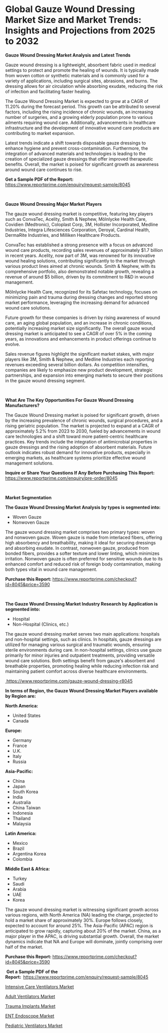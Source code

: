 <p><h1>Global Gauze Wound Dressing Market Size and Market Trends: Insights and Projections from 2025 to 2032</h1></p><p><strong>Gauze Wound Dressing Market Analysis and Latest Trends</strong></p>
<p><p>Gauze wound dressing is a lightweight, absorbent fabric used in medical settings to protect and promote the healing of wounds. It is typically made from woven cotton or synthetic materials and is commonly used for a variety of applications, including surgical sites, abrasions, and burns. The dressing allows for air circulation while absorbing exudate, reducing the risk of infection and facilitating faster healing.</p><p>The Gauze Wound Dressing Market is expected to grow at a CAGR of 11.20% during the forecast period. This growth can be attributed to several factors, including the rising incidence of chronic wounds, an increasing number of surgeries, and a growing elderly population prone to various ailments requiring wound care. Additionally, advancements in healthcare infrastructure and the development of innovative wound care products are contributing to market expansion. </p><p>Latest trends indicate a shift towards disposable gauze dressings to enhance hygiene and prevent cross-contamination. Furthermore, the integration of advanced materials and technologies is leading to the creation of specialized gauze dressings that offer improved therapeutic benefits. Overall, the market is poised for significant growth as awareness around wound care continues to rise.</p></p>
<p><strong>Get a Sample PDF of the Report:&nbsp;</strong> <a href="https://www.reportprime.com/enquiry/request-sample/8045?utm_campaign=36&utm_medium=2&utm_source=Github&utm_content=ia&utm_term=19032025&utm_id=gauze-wound-dressing">https://www.reportprime.com/enquiry/request-sample/8045</a></p>
<p>&nbsp;</p>
<p><strong>Gauze Wound Dressing Major Market Players</strong></p>
<p><p>The gauze wound dressing market is competitive, featuring key players such as ConvaTec, Acelity, Smith & Nephew, Mölnlycke Health Care, Covidien (Medtronic), Coloplast Corp, 3M, Hollister Incorporated, Medline Industries, Integra Lifesciences Corporation, Deroyal, Cardinal Health, DermaRite Industries, and Milliken Healthcare Products. </p><p>ConvaTec has established a strong presence with a focus on advanced wound care products, recording sales revenues of approximately $1.7 billion in recent years. Acelity, now part of 3M, was renowned for its innovative wound healing solutions, contributing significantly to the market through various product lines aimed at chronic wounds. Smith & Nephew, with its comprehensive portfolio, also demonstrated notable growth, revealing a revenue of around $5 billion, driven by its commitment to R&D in wound management. </p><p>Mölnlycke Health Care, recognized for its Safetac technology, focuses on minimizing pain and trauma during dressing changes and reported strong market performance, leveraging the increasing demand for advanced wound care solutions.</p><p>Future growth for these companies is driven by rising awareness of wound care, an aging global population, and an increase in chronic conditions, potentially increasing market size significantly. The overall gauze wound dressing market is anticipated to see a CAGR of over 5% in the coming years, as innovations and enhancements in product offerings continue to evolve.</p><p>Sales revenue figures highlight the significant market stakes, with major players like 3M, Smith & Nephew, and Medline Industries each reporting revenues exceeding several billion dollars. As competition intensifies, companies are likely to emphasize new product development, strategic partnerships, and expansion into emerging markets to secure their positions in the gauze wound dressing segment.</p></p>
<p>&nbsp;</p>
<p><strong>What Are The Key Opportunities For Gauze Wound Dressing Manufacturers?</strong></p>
<p><p>The Gauze Wound Dressing market is poised for significant growth, driven by the increasing prevalence of chronic wounds, surgical procedures, and a rising geriatric population. The market is projected to expand at a CAGR of approximately 5.2% from 2023 to 2030, fueled by advancements in wound care technologies and a shift toward more patient-centric healthcare practices. Key trends include the integration of antimicrobial properties in gauze dressings and the rising adoption of absorbent materials. Future outlook indicates robust demand for innovative products, especially in emerging markets, as healthcare systems prioritize effective wound management solutions.</p></p>
<p><strong>Inquire or Share Your Questions If Any Before Purchasing This Report:</strong> <a href="https://www.reportprime.com/enquiry/pre-order/8045?utm_campaign=36&utm_medium=2&utm_source=Github&utm_content=ia&utm_term=19032025&utm_id=gauze-wound-dressing">https://www.reportprime.com/enquiry/pre-order/8045</a></p>
<p>&nbsp;</p>
<p><strong>Market Segmentation</strong></p>
<p><strong>The Gauze Wound Dressing Market Analysis by types is segmented into:</strong></p>
<p><ul><li>Woven Gauze</li><li>Nonwoven Gauze</li></ul></p>
<p><p>The gauze wound dressing market comprises two primary types: woven and nonwoven gauze. Woven gauze is made from interlaced fibers, offering high absorbency and breathability, making it ideal for securing dressings and absorbing exudate. In contrast, nonwoven gauze, produced from bonded fibers, provides a softer texture and lower linting, which minimizes irritation. Nonwoven gauze is often preferred for sensitive wounds due to its enhanced comfort and reduced risk of foreign body contamination, making both types vital in wound care management.</p></p>
<p><strong>Purchase this Report:&nbsp;</strong><a href="https://www.reportprime.com/checkout?id=8045&price=3590&utm_campaign=36&utm_medium=2&utm_source=Github&utm_content=ia&utm_term=19032025&utm_id=gauze-wound-dressing">https://www.reportprime.com/checkout?id=8045&price=3590</a></p>
<p>&nbsp;</p>
<p><strong>The Gauze Wound Dressing Market Industry Research by Application is segmented into:</strong></p>
<p><ul><li>Hospital</li><li>Non-Hospital (Clinics, etc.)</li></ul></p>
<p><p>The gauze wound dressing market serves two main applications: hospitals and non-hospital settings, such as clinics. In hospitals, gauze dressings are utilized for managing various surgical and traumatic wounds, ensuring sterile environments during care. In non-hospital settings, clinics use gauze primarily for minor injuries and outpatient treatments, providing versatile wound care solutions. Both settings benefit from gauze's absorbent and breathable properties, promoting healing while reducing infection risk and maintaining patient comfort across diverse healthcare environments.</p></p>
<p><a href="https://www.reportprime.com/gauze-wound-dressing-r8045?utm_campaign=36&utm_medium=2&utm_source=Github&utm_content=ia&utm_term=19032025&utm_id=gauze-wound-dressing">&nbsp;https://www.reportprime.com/gauze-wound-dressing-r8045</a></p>
<p><strong>In terms of Region, the Gauze Wound Dressing Market Players available by Region are:</strong></p>
<p>
    <p> <strong> North America: </strong>
        <ul>
            <li>United States</li>
            <li>Canada</li>
        </ul>
        </p> 
    <p> <strong> Europe: </strong>
        <ul>
            <li>Germany</li>
            <li>France</li>
            <li>U.K.</li>
            <li>Italy</li>
            <li>Russia</li>
        </ul>
        </p> 
    <p> <strong> Asia-Pacific: </strong>
        <ul>
            <li>China</li>
            <li>Japan</li>
            <li>South Korea</li>
            <li>India</li>
            <li>Australia</li>
            <li>China Taiwan</li>
            <li>Indonesia</li>
            <li>Thailand</li>
            <li>Malaysia</li>
        </ul>
        </p> 
    <p> <strong> Latin America: </strong>
        <ul>
            <li>Mexico</li>
            <li>Brazil</li>
            <li>Argentina Korea</li>
            <li>Colombia</li>
        </ul>
        </p> 
    <p> <strong> Middle East & Africa: </strong>
        <ul>
            <li>Turkey</li>
            <li>Saudi</li>
            <li>Arabia</li>
            <li>UAE</li>
            <li>Korea</li>
        </ul>
    </p>
    </p>
<p><p>The gauze wound dressing market is witnessing significant growth across various regions, with North America (NA) leading the charge, projected to hold a market share of approximately 30%. Europe follows closely, expected to account for around 25%. The Asia-Pacific (APAC) region is anticipated to grow rapidly, capturing about 20% of the market. China, as a major player in the APAC, is driving substantial growth. Overall, the market dynamics indicate that NA and Europe will dominate, jointly comprising over half of the market.</p></p>
<p><strong>Purchase this Report: </strong><a href="https://www.reportprime.com/checkout?id=8045&price=3590&utm_campaign=36&utm_medium=2&utm_source=Github&utm_content=ia&utm_term=19032025&utm_id=gauze-wound-dressing">https://www.reportprime.com/checkout?id=8045&price=3590</a></p>
<p>&nbsp;<strong>Get a Sample PDF of the Report:&nbsp;&nbsp;</strong><a href="https://www.reportprime.com/enquiry/request-sample/8045?utm_campaign=36&utm_medium=2&utm_source=Github&utm_content=ia&utm_term=19032025&utm_id=gauze-wound-dressing">https://www.reportprime.com/enquiry/request-sample/8045</a></p>
<p><strong></strong></p>
<p><p><a href="https://github.com/dukerghostki/Market-Research-Report-List-1/blob/main/intensive-care-ventilators-market.md?utm_campaign=36&utm_medium=2&utm_source=Github&utm_content=ia&utm_term=19032025&utm_id=gauze-wound-dressing">Intensive Care Ventilators Market</a></p><p><a href="https://github.com/keohannchavo/Market-Research-Report-List-1/blob/main/adult-ventilators-market.md?utm_campaign=36&utm_medium=2&utm_source=Github&utm_content=ia&utm_term=19032025&utm_id=gauze-wound-dressing">Adult Ventilators Market</a></p><p><a href="https://github.com/helmeludu/Market-Research-Report-List-1/blob/main/trauma-implants-market.md?utm_campaign=36&utm_medium=2&utm_source=Github&utm_content=ia&utm_term=19032025&utm_id=gauze-wound-dressing">Trauma Implants Market</a></p><p><a href="https://github.com/elroddrewspm/Market-Research-Report-List-1/blob/main/ent-endoscope-market.md?utm_campaign=36&utm_medium=2&utm_source=Github&utm_content=ia&utm_term=19032025&utm_id=gauze-wound-dressing">ENT Endoscope Market</a></p><p><a href="https://github.com/ssaradulai/Market-Research-Report-List-1/blob/main/pediatric-ventilators-market.md?utm_campaign=36&utm_medium=2&utm_source=Github&utm_content=ia&utm_term=19032025&utm_id=gauze-wound-dressing">Pediatric Ventilators Market</a></p></p>